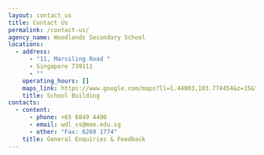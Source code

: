 ```yaml
---
layout: contact_us
title: Contact Us
permalink: /contact-us/
agency_name: Woodlands Secondary School
locations:
  - address:
      - "11, Marsiling Road "
      - Singapore 739111
      - ""
    operating_hours: []
    maps_link: https://www.google.com/maps?ll=1.44003,103.774454&z=15&t=m&hl=en&gl=US&mapclient=embed&cid=15480105128922993824
    title: School Building
contacts:
  - content:
      - phone: +65 6849 4400
      - email: wdl_ss@moe.edu.sg
      - other: "Fax: 6269 1774"
    title: General Enquiries & Feedback
---
```

